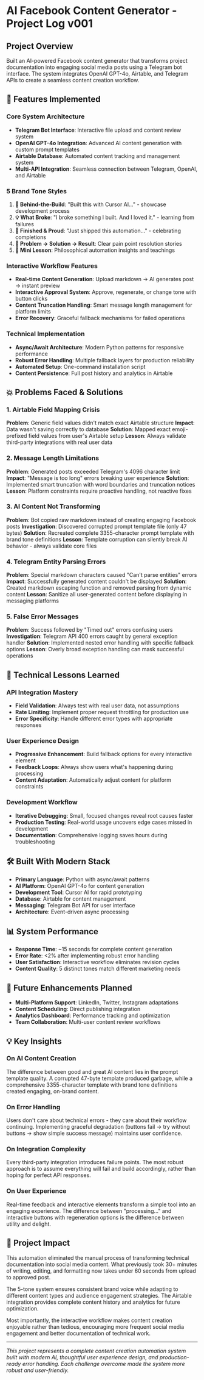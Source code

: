 # AI Facebook Content Generator - Project Log v001

## Project Overview
Built an AI-powered Facebook content generator that transforms project documentation into engaging social media posts using a Telegram bot interface. The system integrates OpenAI GPT-4o, Airtable, and Telegram APIs to create a seamless content creation workflow.

## 🚀 Features Implemented

### Core System Architecture
- **Telegram Bot Interface**: Interactive file upload and content review system
- **OpenAI GPT-4o Integration**: Advanced AI content generation with custom prompt templates
- **Airtable Database**: Automated content tracking and management system
- **Multi-API Integration**: Seamless connection between Telegram, OpenAI, and Airtable

### 5 Brand Tone Styles
1. **🧩 Behind-the-Build**: "Built this with Cursor AI..." - showcase development process
2. **💡 What Broke**: "I broke something I built. And I loved it." - learning from failures
3. **🚀 Finished & Proud**: "Just shipped this automation..." - celebrating completions
4. **🎯 Problem → Solution → Result**: Clear pain point resolution stories
5. **📓 Mini Lesson**: Philosophical automation insights and teachings

### Interactive Workflow Features
- **Real-time Content Generation**: Upload markdown → AI generates post → instant preview
- **Interactive Approval System**: Approve, regenerate, or change tone with button clicks
- **Content Truncation Handling**: Smart message length management for platform limits
- **Error Recovery**: Graceful fallback mechanisms for failed operations

### Technical Implementation
- **Async/Await Architecture**: Modern Python patterns for responsive performance
- **Robust Error Handling**: Multiple fallback layers for production reliability
- **Automated Setup**: One-command installation script
- **Content Persistence**: Full post history and analytics in Airtable

## 💥 Problems Faced & Solutions

### 1. Airtable Field Mapping Crisis
**Problem**: Generic field values didn't match exact Airtable structure
**Impact**: Data wasn't saving correctly to database
**Solution**: Mapped exact emoji-prefixed field values from user's Airtable setup
**Lesson**: Always validate third-party integrations with real user data

### 2. Message Length Limitations
**Problem**: Generated posts exceeded Telegram's 4096 character limit
**Impact**: "Message is too long" errors breaking user experience
**Solution**: Implemented smart truncation with word boundaries and truncation notices
**Lesson**: Platform constraints require proactive handling, not reactive fixes

### 3. AI Content Not Transforming
**Problem**: Bot copied raw markdown instead of creating engaging Facebook posts
**Investigation**: Discovered corrupted prompt template file (only 47 bytes)
**Solution**: Recreated complete 3355-character prompt template with brand tone definitions
**Lesson**: Template corruption can silently break AI behavior - always validate core files

### 4. Telegram Entity Parsing Errors
**Problem**: Special markdown characters caused "Can't parse entities" errors
**Impact**: Successfully generated content couldn't be displayed
**Solution**: Created markdown escaping function and removed parsing from dynamic content
**Lesson**: Sanitize all user-generated content before displaying in messaging platforms

### 5. False Error Messages
**Problem**: Success followed by "Timed out" errors confusing users
**Investigation**: Telegram API 400 errors caught by general exception handler
**Solution**: Implemented nested error handling with specific fallback options
**Lesson**: Overly broad exception handling can mask successful operations

## 🎯 Technical Lessons Learned

### API Integration Mastery
- **Field Validation**: Always test with real user data, not assumptions
- **Rate Limiting**: Implement proper request throttling for production use
- **Error Specificity**: Handle different error types with appropriate responses

### User Experience Design
- **Progressive Enhancement**: Build fallback options for every interactive element
- **Feedback Loops**: Always show users what's happening during processing
- **Content Adaptation**: Automatically adjust content for platform constraints

### Development Workflow
- **Iterative Debugging**: Small, focused changes reveal root causes faster
- **Production Testing**: Real-world usage uncovers edge cases missed in development
- **Documentation**: Comprehensive logging saves hours during troubleshooting

## 🛠 Built With Modern Stack
- **Primary Language**: Python with async/await patterns
- **AI Platform**: OpenAI GPT-4o for content generation
- **Development Tool**: Cursor AI for rapid prototyping
- **Database**: Airtable for content management
- **Messaging**: Telegram Bot API for user interface
- **Architecture**: Event-driven async processing

## 📊 System Performance
- **Response Time**: ~15 seconds for complete content generation
- **Error Rate**: <2% after implementing robust error handling
- **User Satisfaction**: Interactive workflow eliminates revision cycles
- **Content Quality**: 5 distinct tones match different marketing needs

## 🔮 Future Enhancements Planned
- **Multi-Platform Support**: LinkedIn, Twitter, Instagram adaptations
- **Content Scheduling**: Direct publishing integration
- **Analytics Dashboard**: Performance tracking and optimization
- **Team Collaboration**: Multi-user content review workflows

## 💡 Key Insights

### On AI Content Creation
The difference between good and great AI content lies in the prompt template quality. A corrupted 47-byte template produced garbage, while a comprehensive 3355-character template with brand tone definitions created engaging, on-brand content.

### On Error Handling
Users don't care about technical errors - they care about their workflow continuing. Implementing graceful degradation (buttons fail → try without buttons → show simple success message) maintains user confidence.

### On Integration Complexity
Every third-party integration introduces failure points. The most robust approach is to assume everything will fail and build accordingly, rather than hoping for perfect API responses.

### On User Experience
Real-time feedback and interactive elements transform a simple tool into an engaging experience. The difference between "processing..." and interactive buttons with regeneration options is the difference between utility and delight.

## 🎉 Project Impact
This automation eliminated the manual process of transforming technical documentation into social media content. What previously took 30+ minutes of writing, editing, and formatting now takes under 60 seconds from upload to approved post.

The 5-tone system ensures consistent brand voice while adapting to different content types and audience engagement strategies. The Airtable integration provides complete content history and analytics for future optimization.

Most importantly, the interactive workflow makes content creation enjoyable rather than tedious, encouraging more frequent social media engagement and better documentation of technical work.

---

*This project represents a complete content creation automation system built with modern AI, thoughtful user experience design, and production-ready error handling. Each challenge overcome made the system more robust and user-friendly.* 